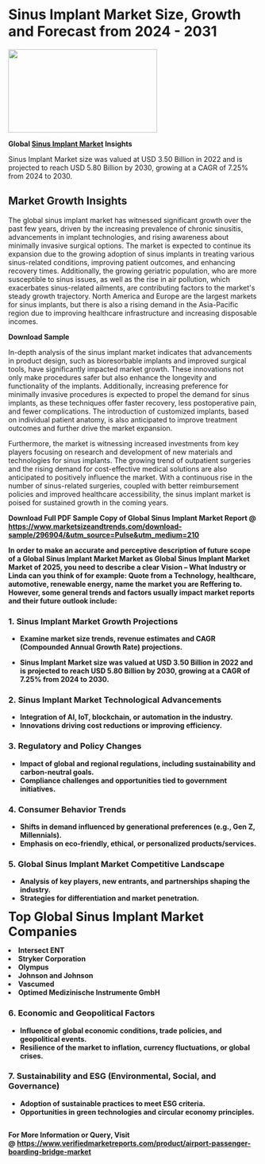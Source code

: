 <H1>Sinus Implant Market Size, Growth and Forecast from 2024 - 2031</H1><img class="aligncenter size-medium wp-image-584254" src="https://thirdeyenews.in/wp-content/uploads/2024/09/Global-Market-Research-300x168.jpeg" alt="" width="300" height="168" /><p><strong>Global&nbsp;<a href="https://www.marketsizeandtrends.com/download-sample/296904/&amp;utm_source=Pulse&amp;utm_medium=210">Sinus Implant Market</a> Insights</strong></p><p>Sinus Implant Market size was valued at USD 3.50 Billion in 2022 and is projected to reach USD 5.80 Billion by 2030, growing at a CAGR of 7.25% from 2024 to 2030.</p><p><h2>Market Growth Insights</h2> <p>The global sinus implant market has witnessed significant growth over the past few years, driven by the increasing prevalence of chronic sinusitis, advancements in implant technologies, and rising awareness about minimally invasive surgical options. The market is expected to continue its expansion due to the growing adoption of sinus implants in treating various sinus-related conditions, improving patient outcomes, and enhancing recovery times. Additionally, the growing geriatric population, who are more susceptible to sinus issues, as well as the rise in air pollution, which exacerbates sinus-related ailments, are contributing factors to the market's steady growth trajectory. North America and Europe are the largest markets for sinus implants, but there is also a rising demand in the Asia-Pacific region due to improving healthcare infrastructure and increasing disposable incomes.</p> <p><strong>Download Sample</strong></p> <p>In-depth analysis of the sinus implant market indicates that advancements in product design, such as bioresorbable implants and improved surgical tools, have significantly impacted market growth. These innovations not only make procedures safer but also enhance the longevity and functionality of the implants. Additionally, increasing preference for minimally invasive procedures is expected to propel the demand for sinus implants, as these techniques offer faster recovery, less postoperative pain, and fewer complications. The introduction of customized implants, based on individual patient anatomy, is also anticipated to improve treatment outcomes and further drive the market expansion.</p> <p>Furthermore, the market is witnessing increased investments from key players focusing on research and development of new materials and technologies for sinus implants. The growing trend of outpatient surgeries and the rising demand for cost-effective medical solutions are also anticipated to positively influence the market. With a continuous rise in the number of sinus-related surgeries, coupled with better reimbursement policies and improved healthcare accessibility, the sinus implant market is poised for sustained growth in the coming years.</p> <p><strong></p><p><span class=""><strong>Download Full PDF Sample Copy of Global Sinus Implant Market Report</strong> @ <a href="https://www.marketsizeandtrends.com/download-sample/296904/&amp;utm_source=Pulse&amp;utm_medium=210" target="_blank">https://www.marketsizeandtrends.com/download-sample/296904/&amp;utm_source=Pulse&amp;utm_medium=210</a></span></p><p>In order to make an accurate and perceptive description of future scope of a Global&nbsp;Sinus Implant Market Market as Global&nbsp;Sinus Implant Market Market of 2025, you need to describe a clear Vision &ndash; What Industry or Linda can you think of for example: Quote from a Technology, healthcare, automotive, renewable energy, name the market you are Reffering to. However, some general trends and factors usually impact market reports and their future outlook include:</p><h3>1.&nbsp;<strong>Sinus Implant Market Growth Projections</strong></h3><ul><li>Examine market size trends, revenue estimates and CAGR (Compounded Annual Growth Rate) projections.</li><li><p>Sinus Implant Market size was valued at USD 3.50 Billion in 2022 and is projected to reach USD 5.80 Billion by 2030, growing at a CAGR of 7.25% from 2024 to 2030.</p></li></ul><h3>2.&nbsp;<strong>Sinus Implant Market Technological Advancements</strong></h3><ul><li>Integration of AI, IoT, blockchain, or automation in the industry.</li><li>Innovations driving cost reductions or improving efficiency.</li></ul><h3>3.&nbsp;<strong>Regulatory and Policy Changes</strong></h3><ul><li>Impact of global and regional regulations, including sustainability and carbon-neutral goals.</li><li>Compliance challenges and opportunities tied to government initiatives.</li></ul><h3>4.&nbsp;<strong>Consumer Behavior Trends</strong></h3><ul><li>Shifts in demand influenced by generational preferences (e.g., Gen Z, Millennials).</li><li>Emphasis on eco-friendly, ethical, or personalized products/services.</li></ul><h3>5.&nbsp;<strong>Global Sinus Implant Market Competitive Landscape</strong></h3><ul><li>Analysis of key players, new entrants, and partnerships shaping the industry.</li><li>Strategies for differentiation and market penetration.</li></ul><p data-pm-slice="1 1 []"><span style="color: inherit; font-family: inherit; font-size: 25px;">Top Global Sinus Implant Market Companies</span></p><div class="" data-test-id=""><p><li>Intersect ENT</li><li> Stryker Corporation</li><li> Olympus</li><li> Johnson and Johnson</li><li> Vascumed</li><li> Optimed Medizinische Instrumente GmbH</li></p></div><h3>6.&nbsp;<strong>Economic and Geopolitical Factors</strong></h3><ul><li>Influence of global economic conditions, trade policies, and geopolitical events.</li><li>Resilience of the market to inflation, currency fluctuations, or global crises.</li></ul><h3>7.&nbsp;<strong>Sustainability and ESG (Environmental, Social, and Governance)</strong></h3><ul><li>Adoption of sustainable practices to meet ESG criteria.</li><li>Opportunities in green technologies and circular economy principles.</li></ul><h2><strong style="font-size: 14px;">For More Information or Query, Visit @&nbsp;</strong><a style="background-color: #ffffff; font-size: 14px;" href="https://www.marketsizeandtrends.com/report/sinus-implant-market/" target="_blank">https://www.verifiedmarketreports.com/product/airport-passenger-boarding-bridge-market</a></h2>
